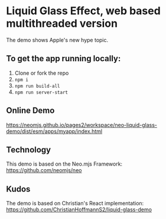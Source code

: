# Liquid Glass Effect, web based multithreaded version

The demo shows Apple's new hype topic.

## To get the app running locally:
1. Clone or fork the repo
2. `npm i`
3. `npm run build-all`
4. `npm run server-start`

## Online Demo
https://neomjs.github.io/pages2/workspace/neo-liquid-glass-demo/dist/esm/apps/myapp/index.html

## Technology
This demo is based on the Neo.mjs Framework:</br>
https://github.com/neomjs/neo

## Kudos
The demo is based on Christian's React implementation:</br>
https://github.com/ChristianHoffmannS2/liquid-glass-demo
